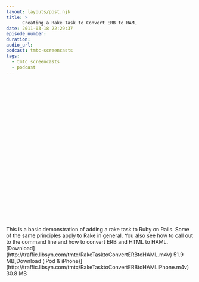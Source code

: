```yaml
---
layout: layouts/post.njk
title: >
      Creating a Rake Task to Convert ERB to HAML
date: 2011-03-18 22:29:37
episode_number: 
duration: 
audio_url: 
podcast: tmtc-screencasts
tags: 
  - tmtc_screencasts
  - podcast
---
```


<object style="height: 390px; width: 640px;"><param name="movie" value="http://www.youtube.com/v/B1l5F3KEEBw?version=3">
<param name="allowFullScreen" value="true">
<param name="allowScriptAccess" value="always">
<embed type="application/x-shockwave-flash" width="640" height="390" src="http://www.youtube.com/v/B1l5F3KEEBw?version=3" allowfullscreen="true" allowscriptaccess="always"></embed></object>This is a basic demonstration of adding a rake task to Ruby on Rails. Some of the same principles apply to Rake in general. You also see how to call out to the command line and how to convert ERB and HTML to HAML.[Download](http://traffic.libsyn.com/tmtc/RakeTasktoConvertERBtoHAML.m4v) 51.9 MB[Download (iPod & iPhone)](http://traffic.libsyn.com/tmtc/RakeTasktoConvertERBtoHAMLiPhone.m4v) 30.8 MB
